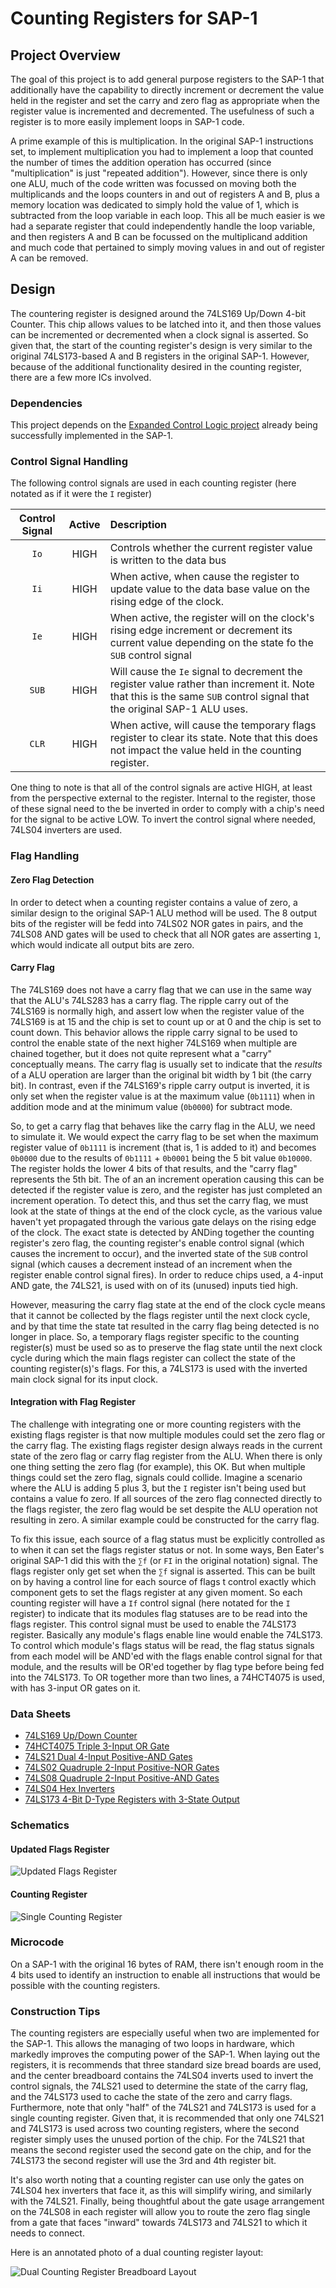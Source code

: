 # Counting Registers for SAP-1
## Project Overview
The goal of this project is to add general purpose registers to the SAP-1 that additionally have the capability to directly increment or decrement the value held in the register and set the carry and zero flag as appropriate when the register value is incremented and decremented. The usefulness of such a register is to more easily implement loops in SAP-1 code. 

A prime example of this is multiplication. In the original SAP-1 instructions set, to implement multiplication you had to implement a loop that counted the number of times the addition operation has occurred (since "multiplication" is just "repeated addition"). However, since there is only one ALU, much of the code written was focussed on moving both the multiplicands and the loops counters in and out of registers A and B, plus a memory location was dedicated to simply hold the value of 1, which is subtracted from the loop variable in each loop. This all be much easier is we had a separate register that could independently handle the loop variable, and then registers A and B can be focussed on the multiplicand addition and much code that pertained to simply moving values in and out of register A can be removed. 

## Design

The countering register is designed around the 74LS169 Up/Down 4-bit Counter. This chip allows values to be latched into it, and then those values can be incremented or decremented when a clock signal is asserted. So given that, the start of the counting register's design is very similar to the original 74LS173-based A and B registers in the original SAP-1. However, because of the additional functionality desired in the counting register, there are a few more ICs involved.

### Dependencies
This project depends on the [Expanded Control Logic project](../expanded-control-logic) already being successfully implemented in the SAP-1. 

### Control Signal Handling
The following control signals are used in each counting register (here notated as if it were the `I` register)

| Control Signal | Active | Description |
|:-:|:-:|:--|
| `Io` | HIGH | Controls whether the current register value is written to the data bus |
| `Ii` | HIGH | When active, when cause the register to update 	 value to the data base value on the rising edge of the clock. |
| `Ie` | HIGH | When active, the register will on the clock's rising edge increment or decrement its current value depending on the state fo the `SUB` control signal |
|  `SUB` | HIGH | Will cause the `Ie` signal to decrement the register value rather than increment it. Note that this is the same `SUB` control signal that the original SAP-1 ALU uses. |
| `CLR` | HIGH | When active, will cause the temporary flags register to clear its state. Note that this does not impact the value held in the counting register. |

One thing to note is that all of the control signals are active HIGH, at least from the perspective external to the register. Internal to the register, those of these signal need to the be inverted in order to comply with a chip's need for the signal to be active LOW. To invert the control signal where needed, 74LS04 inverters are used.

### Flag Handling
#### Zero Flag Detection
In order to detect when a counting register contains a value of zero, a similar design to the original SAP-1 ALU method will be used. The 8 output bits of the register will be fedd into 74LS02 NOR gates in pairs, and the 74LS08 AND gates will be used to check that all NOR gates are asserting `1`, which would indicate all output bits are zero.

#### Carry Flag
The 74LS169 does not have a carry flag that we can use in the same way that the ALU's 74LS283 has a carry flag. The ripple carry out of the 74LS169 is normally high, and assert low when the register value of the 74LS169 is at 15 and the chip is set to count up or at 0 and the chip is set to count down. This behavior allows the ripple carry signal to be used to control the enable state of the next higher 74LS169 when multiple are chained together, but it does not quite represent what a "carry" conceptually means. The carry flag is usually set to indicate that the _results_ of a ALU operation are larger than the original bit width by 1 bit (the carry bit). In contrast, even if the 74LS169's ripple carry output is inverted, it is only set when the register value is at the maximum value (`0b1111`) when in addition mode and at the minimum value (`0b0000`) for subtract mode. 

So, to get a carry flag that behaves like the carry flag in the ALU, we need to simulate it. We would expect the carry flag to be set when the maximum register value of `0b1111` is increment (that is, 1 is added to it) and becomes `0b0000` due to the results of `0b1111` + `0b0001` being the 5 bit value `0b10000`. The register holds the lower 4 bits of that results, and the "carry flag" represents the 5th bit. The of an an increment operation causing this can be detected if the register value is zero, and the register has just completed an increment operation. To detect this, and thus set the carry flag, we must look at the state of things at the end of the clock cycle, as the various value haven't yet propagated through the various gate delays on the rising edge of the clock. The exact state is detected by ANDing together the counting register's zero flag, the counting register's enable control signal (which causes the increment to occur), and the inverted state of the `SUB` control signal (which causes a decrement instead of an increment when the register enable control signal fires). In order to reduce chips used, a 4-input AND gate, the 74LS21, is used with on of its (unused) inputs tied high. 

However, measuring the carry flag state at the end of the clock cycle means that it cannot be collected by the flags register until the next clock cycle, and by that time the state tat resulted in the carry flag being detected is no longer in place. So, a temporary flags register specific to the counting register(s) must be used so as to preserve the flag state until the next clock cycle during which the main flags register can collect the state of the counting register(s)'s flags. For this, a 74LS173 is used with the inverted main clock signal for its input clock.


#### Integration with Flag Register
The challenge with integrating one or more counting registers with the existing flags register is that now multiple modules could set the zero flag or the carry flag. The existing flags register design always reads in the current state of the zero flag or carry flag register from the ALU. When there is only one thing setting the zero flag (for example), this OK. But when multiple things could set the zero flag, signals could collide. Imagine a scenario where the ALU is adding 5 plus 3, but the `I` register isn't being used but contains a value fo zero.  If all sources of the zero flag connected directly to the flags register, the zero flag would be set despite the ALU operation not resulting in zero. A similar example could be constructed for the carry flag. 

To fix this issue, each source of a flag status must be explicitly controlled as to when it can set the flags register status or not. In some ways, Ben Eater's original SAP-1 did this with the `∑f` (or `FI` in the original notation) signal. The flags register only get set when the `∑f` signal is asserted. This can be built on by having a control line for each source of flags t control exactly which component gets to set the flags register at any given moment. So each counting register will have a `If` control signal (here notated for the `I` register) to indicate that its modules flag statuses are to be read into the flags register. This control signal must be used to  enable the 74LS173 register. Basically any module's flags enable line would enable the 74LS173. To control which module's flags status will be read, the flag status signals from each model will be AND'ed with the flags enable control signal for that module, and the results will be OR'ed together by flag type before being fed into the 74LS173. To OR together more than two lines, a 74HCT4075 is used, with has 3-input OR gates on it. 


### Data Sheets

* [74LS169 Up/Down Counter](https://www.jameco.com/Jameco/Products/ProdDS/46906.pdf)
* [74HCT4075 Triple 3-Input OR Gate](https://www.ti.com/lit/ds/symlink/cd74hct4075.pdf)
* [74LS21 Dual 4-Input Positive-AND Gates](https://www.ti.com/lit/ds/symlink/sn74ls21.pdf)
* [74LS02 Quadruple 2-Input Positive-NOR Gates](https://www.ti.com/lit/ds/symlink/sn54ls02-sp.pdf)
* [74LS08 Quadruple 2-Input Positive-AND Gates](https://www.ti.com/lit/ds/sdls033/sdls033.pdf)
* [74LS04 Hex Inverters](https://www.ti.com/lit/ds/symlink/sn74ls04.pdf)
* [74LS173 4-Bit D-Type Registers with 3-State Output](https://www.ti.com/lit/ds/symlink/sn74ls173a.pdf)

### Schematics

#### Updated Flags Register

![Updated Flags Register](./docs/flags-register-schematic.png)

#### Counting Register

![Single Counting Register](./docs/counting-register-schematic.png)

### Microcode
On a SAP-1 with the original 16 bytes of RAM, there isn't enough room in the 4 bits used to identify an instruction to enable all instructions that would be possible with the counting registers. 

### Construction Tips

The counting registers are especially useful when two are implemented for the SAP-1. This allows the managing of two loops in hardware, which markedly improves the computing power of the SAP-1. When laying out the registers, it is recommends that three standard size bread boards are used, and the center breadboard contains the 74LS04 inverts used to invert the control signals, the 74LS21 used to determine the state of the carry flag, and the 74LS173 used to cache the state of the zero and carry flags. Furthermore, note that only "half" of the 74LS21 and 74LS173 is used for a single counting register. Given that, it is recommended that only one 74LS21 and 74LS173 is used across two counting registers, where the second register simply uses the unused portion of the chip. For the 74LS21 that means the second register used the second gate on the chip, and for the 74LS173 the second register will use the 3rd and 4th register bit. 

It's also worth noting that a counting register can use only the gates on 74LS04 hex inverters that face it, as this will simplify wiring, and similarly with the 74LS21. Finally, being thoughtful about the gate usage arrangement on the 74LS08 in each register will allow you to route the zero flag single from a gate that faces "inward" towards 74LS173 and 74LS21 to which it needs to connect.

Here is an annotated photo of a dual counting register layout:


![Dual Counting Register Breadboard Layout](./docs/dual-counting-register-annotated.png)

